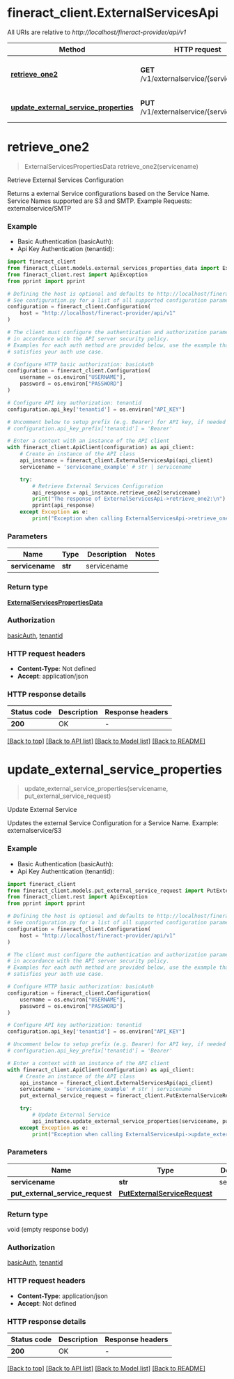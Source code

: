 # fineract_client.ExternalServicesApi

All URIs are relative to *http://localhost/fineract-provider/api/v1*

Method | HTTP request | Description
------------- | ------------- | -------------
[**retrieve_one2**](ExternalServicesApi.md#retrieve_one2) | **GET** /v1/externalservice/{servicename} | Retrieve External Services Configuration
[**update_external_service_properties**](ExternalServicesApi.md#update_external_service_properties) | **PUT** /v1/externalservice/{servicename} | Update External Service


# **retrieve_one2**
> ExternalServicesPropertiesData retrieve_one2(servicename)

Retrieve External Services Configuration

Returns a external Service configurations based on the Service Name.  Service Names supported are S3 and SMTP.  Example Requests:  externalservice/SMTP

### Example

* Basic Authentication (basicAuth):
* Api Key Authentication (tenantid):

```python
import fineract_client
from fineract_client.models.external_services_properties_data import ExternalServicesPropertiesData
from fineract_client.rest import ApiException
from pprint import pprint

# Defining the host is optional and defaults to http://localhost/fineract-provider/api/v1
# See configuration.py for a list of all supported configuration parameters.
configuration = fineract_client.Configuration(
    host = "http://localhost/fineract-provider/api/v1"
)

# The client must configure the authentication and authorization parameters
# in accordance with the API server security policy.
# Examples for each auth method are provided below, use the example that
# satisfies your auth use case.

# Configure HTTP basic authorization: basicAuth
configuration = fineract_client.Configuration(
    username = os.environ["USERNAME"],
    password = os.environ["PASSWORD"]
)

# Configure API key authorization: tenantid
configuration.api_key['tenantid'] = os.environ["API_KEY"]

# Uncomment below to setup prefix (e.g. Bearer) for API key, if needed
# configuration.api_key_prefix['tenantid'] = 'Bearer'

# Enter a context with an instance of the API client
with fineract_client.ApiClient(configuration) as api_client:
    # Create an instance of the API class
    api_instance = fineract_client.ExternalServicesApi(api_client)
    servicename = 'servicename_example' # str | servicename

    try:
        # Retrieve External Services Configuration
        api_response = api_instance.retrieve_one2(servicename)
        print("The response of ExternalServicesApi->retrieve_one2:\n")
        pprint(api_response)
    except Exception as e:
        print("Exception when calling ExternalServicesApi->retrieve_one2: %s\n" % e)
```



### Parameters


Name | Type | Description  | Notes
------------- | ------------- | ------------- | -------------
 **servicename** | **str**| servicename | 

### Return type

[**ExternalServicesPropertiesData**](ExternalServicesPropertiesData.md)

### Authorization

[basicAuth](../README.md#basicAuth), [tenantid](../README.md#tenantid)

### HTTP request headers

 - **Content-Type**: Not defined
 - **Accept**: application/json

### HTTP response details

| Status code | Description | Response headers |
|-------------|-------------|------------------|
**200** | OK |  -  |

[[Back to top]](#) [[Back to API list]](../README.md#documentation-for-api-endpoints) [[Back to Model list]](../README.md#documentation-for-models) [[Back to README]](../README.md)

# **update_external_service_properties**
> update_external_service_properties(servicename, put_external_service_request)

Update External Service

Updates the external Service Configuration for a Service Name.  Example:   externalservice/S3

### Example

* Basic Authentication (basicAuth):
* Api Key Authentication (tenantid):

```python
import fineract_client
from fineract_client.models.put_external_service_request import PutExternalServiceRequest
from fineract_client.rest import ApiException
from pprint import pprint

# Defining the host is optional and defaults to http://localhost/fineract-provider/api/v1
# See configuration.py for a list of all supported configuration parameters.
configuration = fineract_client.Configuration(
    host = "http://localhost/fineract-provider/api/v1"
)

# The client must configure the authentication and authorization parameters
# in accordance with the API server security policy.
# Examples for each auth method are provided below, use the example that
# satisfies your auth use case.

# Configure HTTP basic authorization: basicAuth
configuration = fineract_client.Configuration(
    username = os.environ["USERNAME"],
    password = os.environ["PASSWORD"]
)

# Configure API key authorization: tenantid
configuration.api_key['tenantid'] = os.environ["API_KEY"]

# Uncomment below to setup prefix (e.g. Bearer) for API key, if needed
# configuration.api_key_prefix['tenantid'] = 'Bearer'

# Enter a context with an instance of the API client
with fineract_client.ApiClient(configuration) as api_client:
    # Create an instance of the API class
    api_instance = fineract_client.ExternalServicesApi(api_client)
    servicename = 'servicename_example' # str | servicename
    put_external_service_request = fineract_client.PutExternalServiceRequest() # PutExternalServiceRequest | 

    try:
        # Update External Service
        api_instance.update_external_service_properties(servicename, put_external_service_request)
    except Exception as e:
        print("Exception when calling ExternalServicesApi->update_external_service_properties: %s\n" % e)
```



### Parameters


Name | Type | Description  | Notes
------------- | ------------- | ------------- | -------------
 **servicename** | **str**| servicename | 
 **put_external_service_request** | [**PutExternalServiceRequest**](PutExternalServiceRequest.md)|  | 

### Return type

void (empty response body)

### Authorization

[basicAuth](../README.md#basicAuth), [tenantid](../README.md#tenantid)

### HTTP request headers

 - **Content-Type**: application/json
 - **Accept**: Not defined

### HTTP response details

| Status code | Description | Response headers |
|-------------|-------------|------------------|
**200** | OK |  -  |

[[Back to top]](#) [[Back to API list]](../README.md#documentation-for-api-endpoints) [[Back to Model list]](../README.md#documentation-for-models) [[Back to README]](../README.md)

